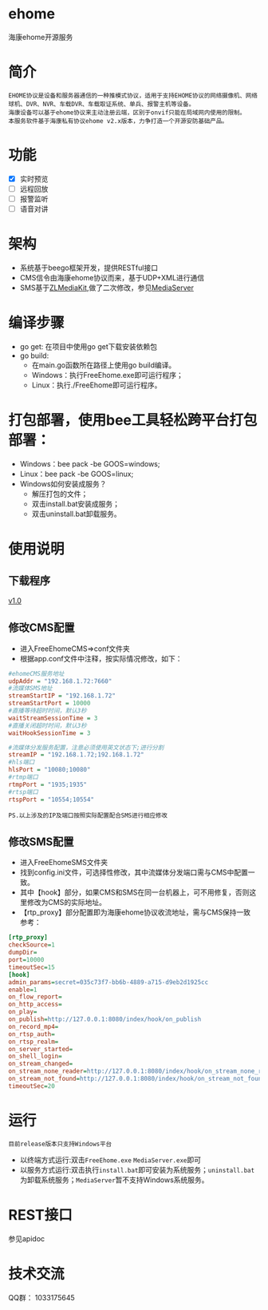 # ehome
海康ehome开源服务
# 简介
    EHOME协议是设备和服务器通信的一种推模式协议，适用于支持EHOME协议的网络摄像机、网络球机、DVR、NVR、车载DVR、车载取证系统、单兵、报警主机等设备。
    海康设备可以基于ehome协议来主动注册云端，区别于onvif只能在局域网内使用的限制。
    本服务软件基于海康私有协议ehome v2.x版本，力争打造一个开源安防基础产品。
# 功能
- [X] 实时预览
- [ ] 远程回放
- [ ] 报警监听
- [ ] 语音对讲

# 架构
- 系统基于beego框架开发，提供RESTful接口
- CMS信令由海康ehome协议而来，基于UDP+XML进行通信
- SMS基于[ZLMediaKit](https://github.com/xia-chu/ZLMediaKit),做了二次修改，参见[MediaServer](https://github.com/kqbi/ZLMediaKit.git)
# 编译步骤
- go get:
    在项目中使用go get下载安装依赖包
- go build:
    - 在main.go函数所在路径上使用go build编译。
    - Windows：执行FreeEhome.exe即可运行程序；
    - Linux：执行./FreeEhome即可运行程序。
# 打包部署，使用bee工具轻松跨平台打包部署：
- Windows：bee pack -be GOOS=windows;
- Linux：bee pack -be GOOS=linux;
- Windows如何安装成服务？
    - 解压打包的文件；
    - 双击install.bat安装成服务；
    - 双击uninstall.bat卸载服务。
  
# 使用说明
## 下载程序
[v1.0](https://github.com/tsingeye/FreeEhome/releases)
## 修改CMS配置
- 进入FreeEhomeCMS=>conf文件夹
- 根据app.conf文件中注释，按实际情况修改，如下：
```ini
#ehomeCMS服务地址
udpAddr = "192.168.1.72:7660"
#流媒体SMS地址
streamStartIP = "192.168.1.72"
streamStartPort = 10000
#直播等待超时时间，默认3秒
waitStreamSessionTime = 3
#直播关闭超时时间，默认3秒
waitHookSessionTime = 3

#流媒体分发服务配置，注意必须使用英文状态下;进行分割
streamIP = "192.168.1.72;192.168.1.72"
#hls端口
hlsPort = "10080;10080"
#rtmp端口
rtmpPort = "1935;1935"
#rtsp端口
rtspPort = "10554;10554"
```
`PS.以上涉及的IP及端口按照实际配置配合SMS进行相应修改`
## 修改SMS配置
- 进入FreeEhomeSMS文件夹
- 找到config.ini文件，可选择性修改，其中流媒体分发端口需与CMS中配置一致。
- 其中【hook】部分，如果CMS和SMS在同一台机器上，可不用修复，否则这里修改为CMS的实际地址。
- 【rtp_proxy】部分配置即为海康ehome协议收流地址，需与CMS保持一致  
参考：
```ini
[rtp_proxy]
checkSource=1
dumpDir=
port=10000
timeoutSec=15
[hook]
admin_params=secret=035c73f7-bb6b-4889-a715-d9eb2d1925cc
enable=1
on_flow_report=
on_http_access=
on_play=
on_publish=http://127.0.0.1:8080/index/hook/on_publish
on_record_mp4=
on_rtsp_auth=
on_rtsp_realm=
on_server_started=
on_shell_login=
on_stream_changed=
on_stream_none_reader=http://127.0.0.1:8080/index/hook/on_stream_none_reader
on_stream_not_found=http://127.0.0.1:8080/index/hook/on_stream_not_found
timeoutSec=20
```
# 运行
`目前release版本只支持Windows平台`  
- 以终端方式运行:双击`FreeEhome.exe` `MediaServer.exe`即可
- 以服务方式运行:双击执行`install.bat`即可安装为系统服务；`uninstall.bat`为卸载系统服务；`MediaServer`暂不支持Windows系统服务。
# REST接口
参见apidoc
# 技术交流
QQ群： 1033175645
